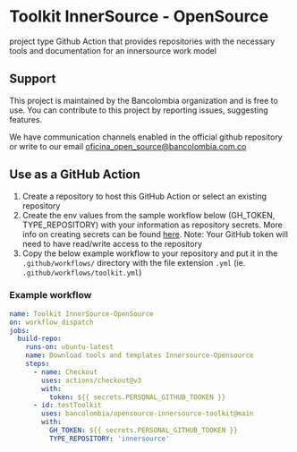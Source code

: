 # Toolkit InnerSource - OpenSource
project type Github Action that provides repositories with the necessary tools and documentation for an innersource work model

## Support 
This project is maintained by the Bancolombia organization and is free to use. You can contribute to this project by reporting issues, suggesting features.

We have communication channels enabled in the official github repository or write to our email oficina_open_source@bancolombia.com.co

## Use as a GitHub Action

1. Create a repository to host this GitHub Action or select an existing repository
1. Create the env values from the sample workflow below (GH_TOKEN, TYPE_REPOSITORY) with your information as repository secrets. More info on creating secrets can be found [here](https://docs.github.com/en/actions/security-guides/encrypted-secrets).
Note: Your GitHub token will need to have read/write access to the repository
1. Copy the below example workflow to your repository and put it in the `.github/workflows/` directory with the file extension `.yml` (ie. `.github/workflows/toolkit.yml`)

### Example workflow

```yaml
name: Toolkit InnerSource-OpenSource
on: workflow_dispatch
jobs:
  build-repo:
    runs-on: ubuntu-latest
    name: Download tools and templates Innersource-Opensource
    steps:
      - name: Checkout
        uses: actions/checkout@v3
        with:
          token: ${{ secrets.PERSONAL_GITHUB_TOOKEN }}
      - id: testToolkit
        uses: bancolombia/opensource-innersource-toolkit@main
        with:
          GH_TOKEN: ${{ secrets.PERSONAL_GITHUB_TOOKEN }}
          TYPE_REPOSITORY: 'innersource'
```
